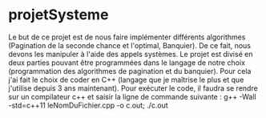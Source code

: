 # projetSysteme
Le but de ce projet est de nous faire implémenter différents algorithmes (Pagination de la seconde chance et l'optimal, Banquier). De ce fait, nous devons les manipuler à l'aide des appels systèmes. Le projet est divisé en deux parties pouvant être programmées dans le langage de notre choix (programmation des algorithmes de pagination et du banquier). Pour cela j'ai fait le choix de coder en C++ (langage que je maîtrise le plus et que j'utilise depuis 3 ans maintenant).
Pour exécuter le code, il faudra se rendre sur un compilateur c++ et saisir la ligne de commande suivante : g++ -Wall -std=c++11 leNomDuFichier.cpp -o c.out; ./c.out
